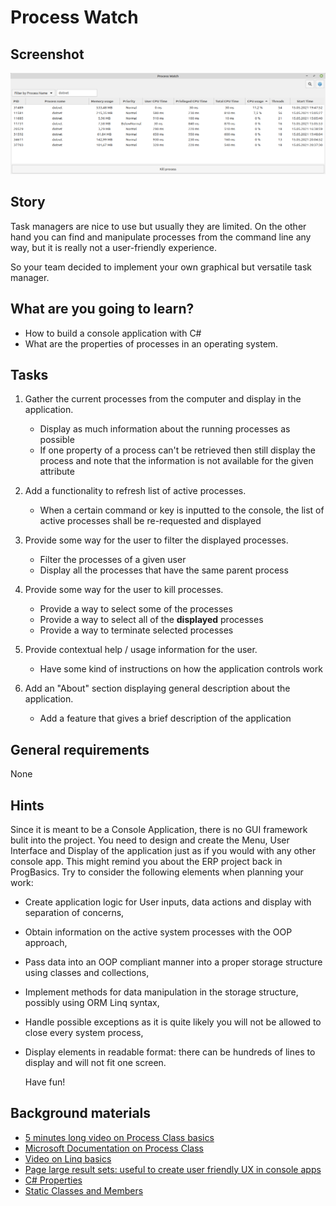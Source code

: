 # Process Watch

## Screenshot

![Screenshots](ProcessWatch/PrintScreen/printscreen.png)

## Story

Task managers are nice to use but usually they are limited.
On the other hand you can find and manipulate processes from the command line any way,
but it is really not a user-friendly experience.

So your team decided to implement your own graphical but versatile task manager.

## What are you going to learn?

- How to build a console application with C#
- What are the properties of processes in an operating system.


## Tasks

1. Gather the current processes from the computer and display in the application.
    - Display as much information about the running processes as possible
    - If one property of a process can't be retrieved then still display the process and note that the information is not available for the given attribute

2. Add a functionality to refresh list of active processes.
    - When a certain command or key is inputted to the console, the list of active processes shall be re-requested and displayed

3. Provide some way for the user to filter the displayed processes.
    - Filter the processes of a given user
    - Display all the processes that have the same parent process

4. Provide some way for the user to kill processes.
    - Provide a way to select some of the processes
    - Provide a way to select all of the **displayed** processes
    - Provide a way to terminate selected processes

5. Provide contextual help / usage information for the user.
    - Have some kind of instructions on how the application controls work 

6. Add an "About" section displaying general description about the application.
    - Add a feature that gives a brief description of the application

## General requirements

None

## Hints


Since it is meant to be a Console Application, there is no GUI framework bulit into the project.
You need to design and create the Menu, User Interface and Display of the application just as if you
would with any other console app. This might remind you about the ERP project back in ProgBasics.
Try to consider the following elements when planning your work: 

- Create application logic for User inputs, data actions and display with separation of concerns,
- Obtain information on the active system processes with the OOP approach,
- Pass data into an OOP compliant manner into a proper storage structure using classes and collections,
- Implement methods for data manipulation in the storage structure, possibly using ORM Linq syntax,
- Handle possible exceptions as it is quite likely you will not be allowed to close every system process,
- Display elements in readable format: there can be hundreds of lines to display and will not fit one screen.
  
  Have fun!



## Background materials

- <i class="far fa-video"></i> [5 minutes long video on Process Class basics](https://www.youtube.com/watch?v=XPpC4TQNniI)
- <i class="far fa-exclamation"></i> [Microsoft Documentation on Process Class](https://docs.microsoft.com/pl-pl/dotnet/api/system.diagnostics.process?view=netcore-3.1)
- <i class="far fa-video"></i> [Video on Linq basics](https://www.youtube.com/watch?v=yClSNQdVD7g)
- <i class="far fa-exclamation"></i> [Page large result sets: useful to create user friendly UX in console apps](https://docs.microsoft.com/en-us/powerapps/developer/common-data-service/org-service/page-large-result-sets-linq)
- <i class="far fa-exclamation"></i> [C# Properties](https://www.tutlane.com/tutorial/csharp/csharp-properties-get-set)
- <i class="far fa-exclamation"></i> [Static Classes and Members](https://www.c-sharpcorner.com/UploadFile/74ce7b/static-class-in-C-Sharp/)

